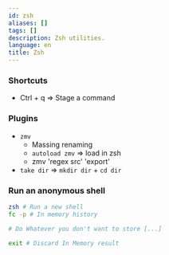 ```yaml
---
id: zsh
aliases: []
tags: []
description: Zsh utilities.
language: en
title: Zsh
---
```


### Shortcuts

  - <kdb>Ctrl</kdb> + <kdb>q</kdb> => Stage a command

### Plugins

  - `zmv`
    - Massing renaming
    - `autoload zmv` => load in zsh
    - zmv 'regex src' 'export'
  - `take dir` => `mkdir dir` + `cd dir`

### Run an anonymous shell

```sh
zsh # Run a new shell
fc -p # In memory history

# Do Whatever you don't want to store [...]

exit # Discard In Memory result 
```
